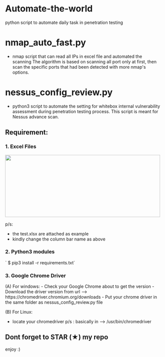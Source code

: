 # Automate-the-world
python script to automate daily task in penetration testing

# nmap_auto_fast.py #
- nmap script that can read all IPs in excel file and automated the scanning
The algorithm is based on scanning all port only at first, then scan the specific ports that had been detected with more nmap's options.

# nessus_config_review.py #
- python3 script to automate the setting for whitebox internal vulnerability assessment during penetration testing process. This script is meant for Nessus advance scan.

<h2> Requirement: </h2>
<h3> 1. Excel Files </h3>

<img src="https://github.com/saitamang/saitamang.github.io/blob/master/assets/images/excel_nessus.PNG" alt="" data-canonical-src="https://github.com/saitamang/saitamang.github.io/blob/master/assets/images/excel_nessus.PNG" width="500" height="200" />

p/s: 
- the test.xlsx are attached as example
- kindly change the column bar name as above

<h3> 2. Python3 modules </h3>
` $ pip3 install -r requirements.txt`

<h3> 3. Google Chrome Driver </h3>
(A) For windows:
- Check your Google Chrome about to get the version
- Download the driver version from url --> https://chromedriver.chromium.org/downloads
- Put your chrome driver in the same folder as nessus_config_review.py file

(B) For Linux:
- locate your chromedriver
p/s : basically in --> /usr/bin/chromedriver

<h2>Dont forget to STAR (★) my repo</h2>

enjoy :)

